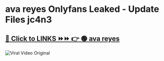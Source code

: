 
 # ava reyes Onlyfans Leaked - Update Files jc4n3

## <h2><a href="https://clipsfans.com/ava_reyes&ref=git">🔗 Click to LINKS ⏩⏩ 👉 🟢 ava reyes </a></h2>

<a href="https://clipsfans.com/ava_reyes&ref=git" rel="nofollow" data-target="animated-image.originalLink"><img src="https://i.ibb.co.com/xMMVF88/686577567.gif" alt="Viral Video Original" style="max-width: 100%; display: inline-block;" data-target="animated-image.originalImage"></a>

